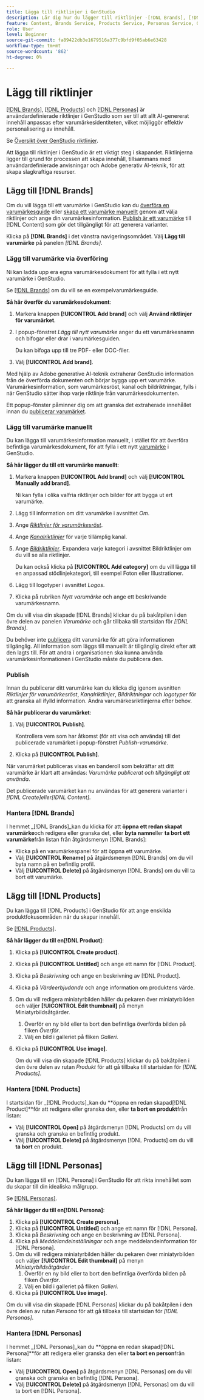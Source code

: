 ```yaml
---
title: Lägga till riktlinjer i GenStudio
description: Lär dig hur du lägger till riktlinjer -[!DNL Brands], [!DNL Products] och [!DNL Personas] - i Adobe [!DNL GenStudio].
feature: Content, Brands Service, Products Service, Personas Service, Guidelines
role: User
level: Beginner
source-git-commit: fa89422db3e1679516a377c9bfd9f05ab6e63428
workflow-type: tm+mt
source-wordcount: '862'
ht-degree: 0%

---
```



# Lägg till riktlinjer

[[!DNL Brands]](/help/user-guide/guidelines/brands.md), [[!DNL Products]](/help/user-guide/guidelines/products.md) och [[!DNL Personas]](/help/user-guide/guidelines/personas.md) är användardefinierade riktlinjer i GenStudio som ser till att allt AI-genererat innehåll anpassas efter varumärkesidentiteten, vilket möjliggör effektiv personalisering av innehåll.

Se [Översikt över GenStudio riktlinjer](/help/user-guide/guidelines/overview.md).

Att lägga till riktlinjer i GenStudio är ett viktigt steg i skapandet. Riktlinjerna ligger till grund för processen att skapa innehåll, tillsammans med användardefinierade anvisningar och Adobe generativ AI-teknik, för att skapa slagkraftiga resurser.

## Lägg till [!DNL Brands]

Om du vill lägga till ett varumärke i GenStudio kan du [överföra en varumärkesguide](#upload-brand-guidelines) eller [skapa ett varumärke manuellt](#manually-add-brand) genom att välja riktlinjer och ange din varumärkesinformation. [Publish är ett varumärke](#publish-brand) till [!DNL Content] som gör det tillgängligt för att generera varianter.

Klicka på **[!DNL Brands]** i det vänstra navigeringsområdet. Välj **Lägg till varumärke** på panelen _[!DNL Brands]_.

### Lägg till varumärke via överföring

Ni kan ladda upp era egna varumärkesdokument för att fylla i ett nytt varumärke i GenStudio.

Se [[!DNL Brands]](/help/user-guide/guidelines/brands.md) om du vill se en exempelvarumärkesguide.

**Så här överför du varumärkesdokument**:

1. Markera knappen **[!UICONTROL Add brand]** och välj **Använd riktlinjer för varumärket**.
1. I popup-fönstret _Lägg till nytt varumärke_ anger du ett varumärkesnamn och bifogar eller drar i varumärkesguiden.

   Du kan bifoga upp till tre PDF- eller DOC-filer.

1. Välj **[!UICONTROL Add brand]**.

Med hjälp av Adobe generative AI-teknik extraherar GenStudio information från de överförda dokumenten och börjar bygga upp ert varumärke. Varumärkesinformation, som varumärkesröst, kanal och bildriktningar, fylls i när GenStudio sätter ihop varje riktlinje från varumärkesdokumenten.

Ett popup-fönster påminner dig om att granska det extraherade innehållet innan du [publicerar varumärket](#publish-brand).

### Lägg till varumärke manuellt

Du kan lägga till varumärkesinformation manuellt, i stället för att överföra befintliga varumärkesdokument, för att fylla i ett nytt [varumärke](brands.md) i GenStudio.

**Så här lägger du till ett varumärke manuellt**:

1. Markera knappen **[!UICONTROL Add brand]** och välj **[!UICONTROL Manually add brand]**.

   Ni kan fylla i olika valfria riktlinjer och bilder för att bygga ut ert varumärke.

1. Lägg till information om ditt varumärke i avsnittet _Om_.
1. Ange [_Riktlinjer för varumärkesröst_](brands.md#brand-voice-guidelines).
1. Ange [_Kanalriktlinjer_](brands.md#channel-guidelines) för varje tillämplig kanal.
1. Ange [_Bildriktlinjer_](brands.md#image-guidelines). Expandera varje kategori i avsnittet Bildriktlinjer om du vill se alla riktlinjer.

   Du kan också klicka på **[!UICONTROL Add category]** om du vill lägga till en anpassad stödlinjekategori, till exempel Foton eller Illustrationer.

1. Lägg till logotyper i avsnittet _Logos_.
1. Klicka på rubriken _Nytt varumärke_ och ange ett beskrivande varumärkesnamn.

Om du vill visa din skapade [!DNL Brands] klickar du på bakåtpilen i den övre delen av panelen _Varumärke_ och går tillbaka till startsidan för _[!DNL Brands]_.

Du behöver inte [publicera](#publish-brand) ditt varumärke för att göra informationen tillgänglig. All information som läggs till manuellt är tillgänglig direkt efter att den lagts till. För att andra i organisationen ska kunna använda varumärkesinformationen i GenStudio måste du publicera den.

### Publish

Innan du publicerar ditt varumärke kan du klicka dig igenom avsnitten _Riktlinjer för varumärkesröst_, _Kanalriktlinjer_, _Bildriktningar_ och _logotyper_ för att granska all ifylld information. Ändra varumärkesriktlinjerna efter behov.

**Så här publicerar du varumärket**:

1. Välj **[!UICONTROL Publish]**.

   Kontrollera vem som har åtkomst (för att visa och använda) till det publicerade varumärket i popup-fönstret _Publish-varumärke_.

1. Klicka på **[!UICONTROL Publish]**.

När varumärket publiceras visas en banderoll som bekräftar att ditt varumärke är klart att användas: *Varumärke publicerat och tillgängligt att använda*.

Det publicerade varumärket kan nu användas för att generera varianter i _[!DNL Create]_eller_[!DNL Content]_.

### Hantera [!DNL Brands]

I hemmet _[!DNL Brands]_kan du klicka för att **öppna ett redan skapat varumärke**och redigera eller granska det, eller **byta namn**eller **ta bort ett varumärke**från listan från åtgärdsmenyn [!DNL Brands]:

* Klicka på en varumärkespanel för att öppna ett varumärke.
* Välj **[!UICONTROL Rename]** på åtgärdsmenyn [!DNL Brands] om du vill byta namn på en befintlig profil.
* Välj **[!UICONTROL Delete]** på åtgärdsmenyn [!DNL Brands] om du vill ta bort ett varumärke.

## Lägg till [!DNL Products]

Du kan lägga till [!DNL Products] i GenStudio för att ange enskilda produktfokusområden när du skapar innehåll. <!-- Add Rename, display, reposition functionality -->

Se [[!DNL Products]](products.md).

**Så här lägger du till en[!DNL Product]**:

1. Klicka på **[!UICONTROL Create product]**.
1. Klicka på **[!UICONTROL Untitled]** och ange ett namn för [!DNL Product].
1. Klicka på _Beskrivning_ och ange en beskrivning av [!DNL Product].
1. Klicka på _Värdeerbjudande_ och ange information om produktens värde.
1. Om du vill redigera miniatyrbilden håller du pekaren över miniatyrbilden och väljer **[!UICONTROL Edit thumbnail]** på menyn Miniatyrbildsåtgärder.
   1. Överför en ny bild eller ta bort den befintliga överförda bilden på fliken _Överför_.
   1. Välj en bild i galleriet på fliken _Galleri_.
1. Klicka på **[!UICONTROL Use image]**.

   Om du vill visa din skapade [!DNL Products] klickar du på bakåtpilen i den övre delen av rutan _Produkt_ för att gå tillbaka till startsidan för _[!DNL Products]_.

### Hantera [!DNL Products]

I startsidan för _[!DNL Products]_kan du **öppna en redan skapad[!DNL Product]**för att redigera eller granska den, eller **ta bort en produkt**från listan:

* Välj **[!UICONTROL Open]** på åtgärdsmenyn [!DNL Products] om du vill granska och granska en befintlig produkt.
* Välj **[!UICONTROL Delete]** på åtgärdsmenyn [!DNL Products] om du vill **ta bort** en produkt.

## Lägg till [!DNL Personas]

Du kan lägga till en [!DNL Persona] i GenStudio för att rikta innehållet som du skapar till din idealiska målgrupp.

Se [[!DNL Personas]](personas.md).

**Så här lägger du till en[!DNL Persona]**:

1. Klicka på **[!UICONTROL Create persona]**.
1. Klicka på **[!UICONTROL Untitled]** och ange ett namn för [!DNL Persona].
1. Klicka på _Beskrivning_ och ange en beskrivning av [!DNL Persona].
1. Klicka på _Meddelandeinställningar_ och ange meddelandeinformation för [!DNL Persona].
1. Om du vill redigera miniatyrbilden håller du pekaren över miniatyrbilden och väljer **[!UICONTROL Edit thumbnail]** på menyn _Miniatyrbildsåtgärder_ .
   1. Överför en ny bild eller ta bort den befintliga överförda bilden på fliken _Överför_.
   1. Välj en bild i galleriet på fliken _Galleri_.
1. Klicka på **[!UICONTROL Use image]**.

Om du vill visa din skapade [!DNL Personas] klickar du på bakåtpilen i den övre delen av rutan _Persona_ för att gå tillbaka till startsidan för _[!DNL Personas]_.

### Hantera [!DNL Personas]

I hemmet _[!DNL Personas]_kan du **öppna en redan skapad[!DNL Persona]**för att redigera eller granska den eller **ta bort en person**från listan:

* Välj **[!UICONTROL Open]** på åtgärdsmenyn [!DNL Personas] om du vill granska och granska en befintlig [!DNL Persona].
* Välj **[!UICONTROL Delete]** på åtgärdsmenyn [!DNL Personas] om du vill ta bort en [!DNL Persona].
